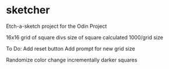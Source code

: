 # sketcher
Etch-a-sketch project for the Odin Project

16x16 grid of square divs
size of square calculated 1000/grid size

To Do:
Add reset button
Add prompt for new grid size

Randomize color change
incrementally darker squares